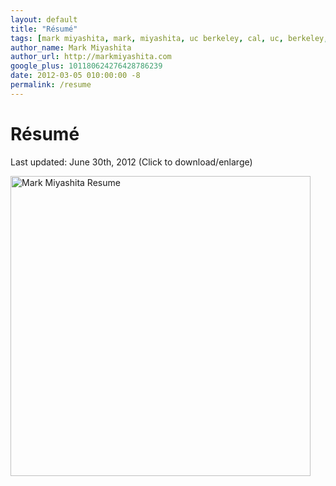 ```yaml
---
layout: default
title: "Résumé"
tags: [mark miyashita, mark, miyashita, uc berkeley, cal, uc, berkeley, university of california, berkeley, computer science, cs, eecs, electrical engineering, mac, iphone, mac os x, mac hints, binaryage, mac hints from binaryage, tutorial, blog, apple, technology]
author_name: Mark Miyashita
author_url: http://markmiyashita.com
google_plus: 101180624276428786239
date: 2012-03-05 010:00:00 -8
permalink: /resume
---
```


<h1>Résumé</h1>
Last updated: June 30th, 2012
(Click to download/enlarge)

<a href="{{site.url}}/downloads/mark_miyashita_resume.pdf"><img class="clear blog-image-full-border" width="480" src="{{site.url}}/downloads/mark_miyashita_resume.jpg" title="Mark Miyashita Resume"></a>